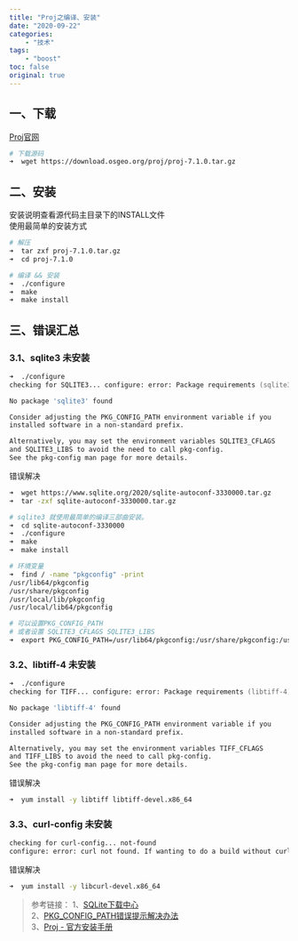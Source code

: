 ```yaml
---
title: "Proj之编译、安装"
date: "2020-09-22"
categories:
    - "技术"
tags:
    - "boost"
toc: false
original: true
---
```


## 一、下载

[Proj官网](https://proj.org/)  

``` zsh
# 下载源码
➜  wget https://download.osgeo.org/proj/proj-7.1.0.tar.gz
```

## 二、安装

安装说明查看源代码主目录下的INSTALL文件  
使用最简单的安装方式

``` zsh
# 解压
➜  tar zxf proj-7.1.0.tar.gz
➜  cd proj-7.1.0

# 编译 && 安装
➜  ./configure
➜  make
➜  make install
```

## 三、错误汇总

### 3.1、sqlite3 未安装

``` zsh
➜  ./configure
checking for SQLITE3... configure: error: Package requirements (sqlite3 >= 3.11) were not met:

No package 'sqlite3' found

Consider adjusting the PKG_CONFIG_PATH environment variable if you
installed software in a non-standard prefix.

Alternatively, you may set the environment variables SQLITE3_CFLAGS
and SQLITE3_LIBS to avoid the need to call pkg-config.
See the pkg-config man page for more details.
```

错误解决

``` zsh
➜  wget https://www.sqlite.org/2020/sqlite-autoconf-3330000.tar.gz
➜  tar -zxf sqlite-autoconf-3330000.tar.gz

# sqlite3 就使用最简单的编译三部曲安装。
➜  cd sqlite-autoconf-3330000
➜  ./configure
➜  make
➜  make install

# 环境变量
➜  find / -name "pkgconfig" -print
/usr/lib64/pkgconfig
/usr/share/pkgconfig
/usr/local/lib/pkgconfig
/usr/local/lib64/pkgconfig

# 可以设置PKG_CONFIG_PATH
# 或者设置 SQLITE3_CFLAGS SQLITE3_LIBS
➜  export PKG_CONFIG_PATH=/usr/lib64/pkgconfig:/usr/share/pkgconfig:/usr/local/lib/pkgconfig:/usr/local/lib64/pkgconfig:$PKG_CONFIG_PATH
```

### 3.2、libtiff-4 未安装

``` zsh
➜  ./configure
checking for TIFF... configure: error: Package requirements (libtiff-4) were not met:

No package 'libtiff-4' found

Consider adjusting the PKG_CONFIG_PATH environment variable if you
installed software in a non-standard prefix.

Alternatively, you may set the environment variables TIFF_CFLAGS
and TIFF_LIBS to avoid the need to call pkg-config.
See the pkg-config man page for more details.
```

错误解决

``` zsh
➜  yum install -y libtiff libtiff-devel.x86_64
```

### 3.3、curl-config 未安装

``` zsh
checking for curl-config... not-found
configure: error: curl not found. If wanting to do a build without curl support (and thus without built-in networking capability), explictly disable it with --without-curl
```

错误解决

``` zsh
➜  yum install -y libcurl-devel.x86_64
```

> 参考链接：
> 1、[SQLite下载中心](https://www.sqlite.org/download.html)  
> 2、[PKG_CONFIG_PATH错误提示解决办法](https://blog.csdn.net/ubuntulover/article/details/6978305)  
> 3、[Proj - 官方安装手册](https://proj.org/install.html)  
>
